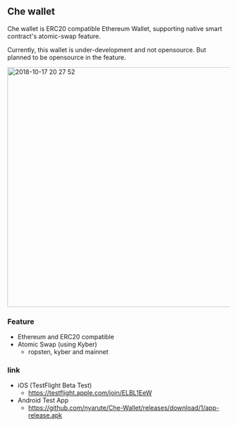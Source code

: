 ## Che wallet

Che wallet is ERC20 compatible Ethereum Wallet, supporting native smart contract's atomic-swap feature.

Currently, this wallet is under-development and not opensource. But planned to be opensource in the feature.

<img width="544" alt="2018-10-17 20 27 52" src="https://user-images.githubusercontent.com/42920830/47083343-3fd36980-d24b-11e8-955d-fea95ce5cd62.png">

### Feature

- Ethereum and ERC20 compatible
- Atomic Swap (using Kyber)
  - ropsten, kyber and mainnet

### link

- iOS (TestFlight Beta Test)
  - https://testflight.apple.com/join/ELBL1EeW
- Android Test App
  - https://github.com/nyarute/Che-Wallet/releases/download/1/app-release.apk
